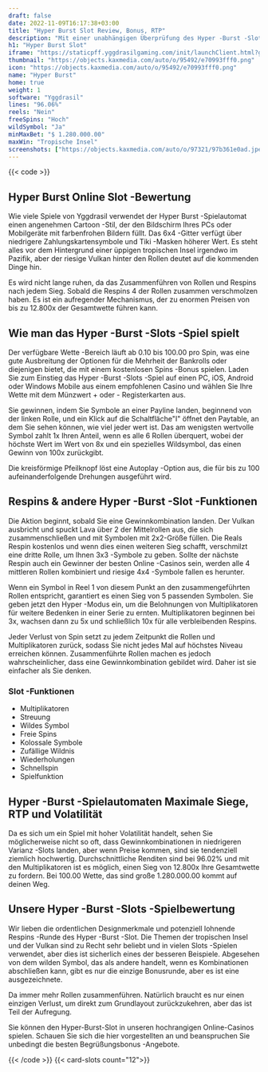 ```yaml
---
draft: false
date: 2022-11-09T16:17:38+03:00
title: "Hyper Burst Slot Review, Bonus, RTP"
description: "Mit einer unabhängigen Überprüfung des Hyper -Burst -Slot von Yggdrasil können Sie kostenlos oder echtes Geld spielen und hier einen Bonus erhalten."
h1: "Hyper Burst Slot"
iframe: "https://staticpff.yggdrasilgaming.com/init/launchClient.html?gameid=7392"
thumbnail: "https://objects.kaxmedia.com/auto/o/95492/e70993fff0.png"
icon: "https://objects.kaxmedia.com/auto/o/95492/e70993fff0.png"
name: "Hyper Burst"
home: true
weight: 1
software: "Yggdrasil"
lines: "96.06%"
reels: "Nein"
freeSpins: "Hoch"
wildSymbol: "Ja"
minMaxBet: "$ 1.280.000.00"
maxWin: "Tropische Insel"
screenshots: ["https://objects.kaxmedia.com/auto/o/97321/97b361e0ad.jpeg"]
---
```


{{< code >}}<h2>Hyper Burst Online Slot -Bewertung</h2><p>Wie viele Spiele von Yggdrasil verwendet der Hyper Burst -Spielautomat einen angenehmen Cartoon -Stil, der den Bildschirm Ihres PCs oder Mobilgeräte mit farbenfrohen Bildern füllt. Das 6x4 -Gitter verfügt über niedrigere Zahlungskartensymbole und Tiki -Masken höherer Wert. Es steht alles vor dem Hintergrund einer üppigen tropischen Insel irgendwo im Pazifik, aber der riesige Vulkan hinter den Rollen deutet auf die kommenden Dinge hin.</p><p>Es wird nicht lange ruhen, da das Zusammenführen von Rollen und Respins nach jedem Sieg. Sobald die Respins 4 der Rollen zusammen verschmolzen haben. Es ist ein aufregender Mechanismus, der zu enormen Preisen von bis zu 12.800x der Gesamtwette führen kann.</p><h2>Wie man das Hyper -Burst -Slots -Spiel spielt</h2><p>Der verfügbare Wette -Bereich läuft ab 0.10 bis 100.00 pro Spin, was eine gute Ausbreitung der Optionen für die Mehrheit der Bankrolls oder diejenigen bietet, die mit einem kostenlosen Spins -Bonus spielen. Laden Sie zum Einstieg das Hyper -Burst -Slots -Spiel auf einen PC, iOS, Android oder Windows Mobile aus einem empfohlenen Casino und wählen Sie Ihre Wette mit dem Münzwert + oder - Registerkarten aus.</p><p>Sie gewinnen, indem Sie Symbole an einer Payline landen, beginnend von der linken Rolle, und ein Klick auf die Schaltfläche"I" öffnet den Paytable, an dem Sie sehen können, wie viel jeder wert ist. Das am wenigsten wertvolle Symbol zahlt 1x Ihren Anteil, wenn es alle 6 Rollen überquert, wobei der höchste Wert im Wert von 8x und ein spezielles Wildsymbol, das einen Gewinn von 100x zurückgibt.</p><p>Die kreisförmige Pfeilknopf löst eine Autoplay -Option aus, die für bis zu 100 aufeinanderfolgende Drehungen ausgeführt wird.</p><h2>Respins & andere Hyper -Burst -Slot -Funktionen</h2><p>Die Aktion beginnt, sobald Sie eine Gewinnkombination landen. Der Vulkan ausbricht und spuckt Lava über 2 der Mittelrollen aus, die sich zusammenschließen und mit Symbolen mit 2x2-Größe füllen. Die Reals Respin kostenlos und wenn dies einen weiteren Sieg schafft, verschmilzt eine dritte Rolle, um Ihnen 3x3 -Symbole zu geben. Sollte der nächste Respin auch ein Gewinner der besten Online -Casinos sein, werden alle 4 mittleren Rollen kombiniert und riesige 4x4 -Symbole fallen es herunter.</p><p>Wenn ein Symbol in Reel 1 von diesem Punkt an den zusammengeführten Rollen entspricht, garantiert es einen Sieg von 5 passenden Symbolen. Sie geben jetzt den Hyper -Modus ein, um die Belohnungen von Multiplikatoren für weitere Bedenken in einer Serie zu ernten. Multiplikatoren beginnen bei 3x, wachsen dann zu 5x und schließlich 10x für alle verbleibenden Respins.</p><p>Jeder Verlust von Spin setzt zu jedem Zeitpunkt die Rollen und Multiplikatoren zurück, sodass Sie nicht jedes Mal auf höchstes Niveau erreichen können. Zusammenführte Rollen machen es jedoch wahrscheinlicher, dass eine Gewinnkombination gebildet wird. Daher ist sie einfacher als Sie denken.</p><h3>
Slot -Funktionen</h3><ul>
<li></span>
Multiplikatoren</li>
<li></span>
Streuung</li>
<li></span>
Wildes Symbol</li>
<li></span>
Freie Spins</li>
<li></span>
Kolossale Symbole</li>
<li></span>
Zufällige Wildnis</li>
<li></span>
Wiederholungen</li>
<li></span>
Schnellspin</li>
<li></span>
Spielfunktion</li></ul><h2>Hyper -Burst -Spielautomaten Maximale Siege, RTP und Volatilität</h2><p>Da es sich um ein Spiel mit hoher Volatilität handelt, sehen Sie möglicherweise nicht so oft, dass Gewinnkombinationen in niedrigeren Varianz -Slots landen, aber wenn Preise kommen, sind sie tendenziell ziemlich hochwertig. Durchschnittliche Renditen sind bei 96.02% und mit den Multiplikatoren ist es möglich, einen Sieg von 12.800x Ihre Gesamtwette zu fordern. Bei 100.00 Wette, das sind große 1.280.000.00 kommt auf deinen Weg.</p><h2>Unsere Hyper -Burst -Slots -Spielbewertung</h2><p>Wir lieben die ordentlichen Designmerkmale und potenziell lohnende Respins -Runde des Hyper -Burst -Slot. Die Themen der tropischen Insel und der Vulkan sind zu Recht sehr beliebt und in vielen Slots -Spielen verwendet, aber dies ist sicherlich eines der besseren Beispiele. Abgesehen von dem wilden Symbol, das als andere handelt, wenn es Kombinationen abschließen kann, gibt es nur die einzige Bonusrunde, aber es ist eine ausgezeichnete.</p><p>Da immer mehr Rollen zusammenführen. Natürlich braucht es nur einen einzigen Verlust, um direkt zum Grundlayout zurückzukehren, aber das ist Teil der Aufregung.</p><p>Sie können den Hyper-Burst-Slot in unseren hochrangigen Online-Casinos spielen. Schauen Sie sich die hier vorgestellten an und beanspruchen Sie unbedingt die besten Begrüßungsbonus -Angebote.</p>{{< /code >}}
{{< card-slots count="12">}}